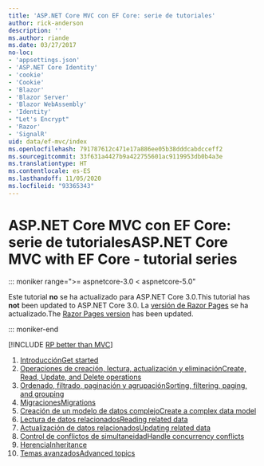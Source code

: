 ```yaml
---
title: 'ASP.NET Core MVC con EF Core: serie de tutoriales'
author: rick-anderson
description: ''
ms.author: riande
ms.date: 03/27/2017
no-loc:
- 'appsettings.json'
- 'ASP.NET Core Identity'
- 'cookie'
- 'Cookie'
- 'Blazor'
- 'Blazor Server'
- 'Blazor WebAssembly'
- 'Identity'
- "Let's Encrypt"
- 'Razor'
- 'SignalR'
uid: data/ef-mvc/index
ms.openlocfilehash: 791787612c471e17a886ee05b38dddcabdcceff2
ms.sourcegitcommit: 33f631a4427b9a422755601ac9119953db0b4a3e
ms.translationtype: HT
ms.contentlocale: es-ES
ms.lasthandoff: 11/05/2020
ms.locfileid: "93365343"
---
```

# <a name="aspnet-core-mvc-with-ef-core---tutorial-series"></a><span data-ttu-id="dee4b-102">ASP.NET Core MVC con EF Core: serie de tutoriales</span><span class="sxs-lookup"><span data-stu-id="dee4b-102">ASP.NET Core MVC with EF Core - tutorial series</span></span>

::: moniker range=">= aspnetcore-3.0 < aspnetcore-5.0"

<span data-ttu-id="dee4b-103">Este tutorial **no** se ha actualizado para ASP.NET Core 3.0.</span><span class="sxs-lookup"><span data-stu-id="dee4b-103">This tutorial has **not** been updated to ASP.NET Core 3.0.</span></span> <span data-ttu-id="dee4b-104">La [versión de Razor Pages](xref:data/ef-rp/intro) se ha actualizado.</span><span class="sxs-lookup"><span data-stu-id="dee4b-104">The [Razor Pages version](xref:data/ef-rp/intro) has been updated.</span></span>

::: moniker-end

[!INCLUDE [RP better than MVC](../../includes/RP-EF/rp-over-mvc.md)]

1. [<span data-ttu-id="dee4b-105">Introducción</span><span class="sxs-lookup"><span data-stu-id="dee4b-105">Get started</span></span>](xref:data/ef-mvc/intro)
1. [<span data-ttu-id="dee4b-106">Operaciones de creación, lectura, actualización y eliminación</span><span class="sxs-lookup"><span data-stu-id="dee4b-106">Create, Read, Update, and Delete operations</span></span>](xref:data/ef-mvc/crud)
1. [<span data-ttu-id="dee4b-107">Ordenado, filtrado, paginación y agrupación</span><span class="sxs-lookup"><span data-stu-id="dee4b-107">Sorting, filtering, paging, and grouping</span></span>](xref:data/ef-mvc/sort-filter-page)
1. [<span data-ttu-id="dee4b-108">Migraciones</span><span class="sxs-lookup"><span data-stu-id="dee4b-108">Migrations</span></span>](xref:data/ef-mvc/migrations)
1. [<span data-ttu-id="dee4b-109">Creación de un modelo de datos complejo</span><span class="sxs-lookup"><span data-stu-id="dee4b-109">Create a complex data model</span></span>](xref:data/ef-mvc/complex-data-model)
1. [<span data-ttu-id="dee4b-110">Lectura de datos relacionados</span><span class="sxs-lookup"><span data-stu-id="dee4b-110">Reading related data</span></span>](xref:data/ef-mvc/read-related-data)
1. [<span data-ttu-id="dee4b-111">Actualización de datos relacionados</span><span class="sxs-lookup"><span data-stu-id="dee4b-111">Updating related data</span></span>](xref:data/ef-mvc/update-related-data)
1. [<span data-ttu-id="dee4b-112">Control de conflictos de simultaneidad</span><span class="sxs-lookup"><span data-stu-id="dee4b-112">Handle concurrency conflicts</span></span>](xref:data/ef-mvc/concurrency)
1. [<span data-ttu-id="dee4b-113">Herencia</span><span class="sxs-lookup"><span data-stu-id="dee4b-113">Inheritance</span></span>](xref:data/ef-mvc/inheritance)
1. [<span data-ttu-id="dee4b-114">Temas avanzados</span><span class="sxs-lookup"><span data-stu-id="dee4b-114">Advanced topics</span></span>](xref:data/ef-mvc/advanced)
